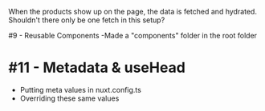 



When the products show up on the page, the data is fetched and hydrated.  Shouldn't there only be one fetch in this setup?

#9 - Reusable Components
-Made a "components" folder in the root folder




# #11 - Metadata & useHead

- Putting meta values in nuxt.config.ts
- Overriding these same values